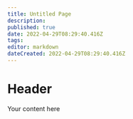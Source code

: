 ```yaml
---
title: Untitled Page
description: 
published: true
date: 2022-04-29T08:29:40.416Z
tags: 
editor: markdown
dateCreated: 2022-04-29T08:29:40.416Z
---
```


# Header
Your content here